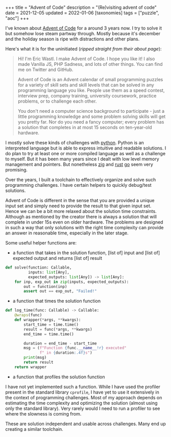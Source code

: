 +++
title = "Advent of Code"
description = "(Re)visiting advent of code"
date = 2021-12-05
updated = 2022-01-06
[taxonomies]
tags = ["puzzle", "aoc"]
+++

I've known about [Advent of Code](https://adventofcode.com) for a around 3 years now. I try to solve it but somehow lose steam partway through. Mostly because it's december and the holiday season is ripe with distractions and other plans.

<!-- more -->

Here's what it is for the uninitiated (_ripped straight from their about page_):

> Hi! I'm Eric Wastl. I make Advent of Code. I hope you like it! I also made Vanilla JS, PHP Sadness, and lots of other things. You can find me on Twitter and GitHub.
>
> Advent of Code is an Advent calendar of small programming puzzles for a variety of skill sets and skill levels that can be solved in any programming language you like. People use them as a speed contest, interview prep, company training, university coursework, practice problems, or to challenge each other.
>
> You don't need a computer science background to participate - just a little programming knowledge and some problem solving skills will get you pretty far. Nor do you need a fancy computer; every problem has a solution that completes in at most 15 seconds on ten-year-old hardware.

I mostly solve these kinds of challenges with [python](https://www.python.org). Python is an interpreted language but is able to express intuitive and readable solutions. I do plan to try at least one or more compiled language as well as a challenge to myself. But it has been many years since I dealt with low level memory management and pointers. But nonetheless [zig](https://ziglang.org) and [rust](https://www.rust-lang.org) [go](https://go.dev) seem very promising.

Over the years, I built a toolchain to effectively organize and solve such programming challenges. I have certain helpers to quickly debug/test solutions.

Advent of Code is different in the sense that you are provided a unique input set and simply need to provide the result to that given input set. Hence we can be a bit more relaxed about the solution time constraints. Although as mentioned by the creator there is always a solution that will complete in under 15s even on older hardware. The problems are designed in such a way that only solutions with the right time complexity can provide an answer in reasonable time, especially in the later stage.

Some useful helper functions are:

- a function that takes in the solution function, [list of] input and [list of] expected output and returns [list of] result

```py
def solve(function: Callable,
          inputs: list[Any],
          expected_outputs: list[Any]) -> list[Any]:
    for inp, exp_out in zip(inputs, expected_outputs):
        out = function(inp)
        assert out == exp_out, "Failed!"
```

- a function that times the solution function

```py
def log_time(func: Callable) -> Callable:
    @wraps(func)
    def wrapper(*args, **kwargs):
        start_time = time.time()
        result = func(*args, **kwargs)
        end_time = time.time()

        duration = end_time - start_time
        msg = (f"Function {func.__name__!r} executed"
               f" in {duration:.4f}s")
        print(msg)
        return result
    return wrapper
```

- a function that profiles the solution function

I have not yet implemented such a function. While I have used the profiler present in the standard library `cprofile`, I have yet to use it extensively in the context of programming challenges. Most of my approach depends on estimating the time complexity and optimizing the solution (almost using only the standard library). Very rarely would I need to run a profiler to see where the slowness is coming from.

These are solution independent and usable across challenges. Many end up creating a similar toolchain.
